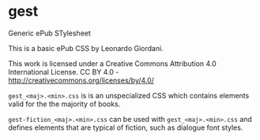 gest
====

Generic ePub STylesheet

This is a basic ePub CSS by Leonardo Giordani.

This work is licensed under a Creative Commons Attribution 4.0 International License.
CC BY 4.0 - http://creativecommons.org/licenses/by/4.0/

`gest_<maj>.<min>.css` is is an unspecialized CSS which contains elements valid for the the majority of books.

`gest-fiction_<maj>.<min>.css` can be used with `gest_<maj>.<min>.css` and defines elements that are typical of fiction, such as dialogue font styles.
